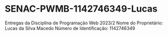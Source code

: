 # SENAC-PWMB-1142746349-Lucas
Entregas da Disciplina de Programação Web 2023/2
Nome do Proprietário: Lucas da Silva Macedo
Número de Identificação: 1142746349
